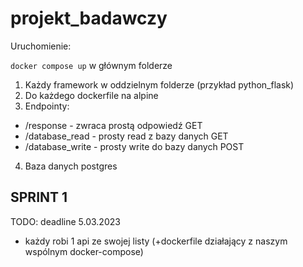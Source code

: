 # projekt_badawczy

Uruchomienie:

`docker compose up` w głównym folderze

1. Każdy framework w oddzielnym folderze (przykład python_flask)
2. Do każdego dockerfile na alpine
3. Endpointy:
- /response - zwraca prostą odpowiedź GET
- /database_read - prosty read z bazy danych GET
- /database_write - prosty write do bazy danych POST
4. Baza danych postgres

## SPRINT 1

TODO: deadline 5.03.2023
- każdy robi 1 api ze swojej listy (+dockerfile działający z naszym wspólnym docker-compose)



